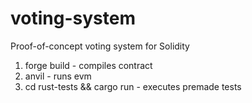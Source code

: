 # voting-system
Proof-of-concept voting system for Solidity

1. forge build - compiles contract
2. anvil - runs evm
3. cd rust-tests && cargo run - executes premade tests